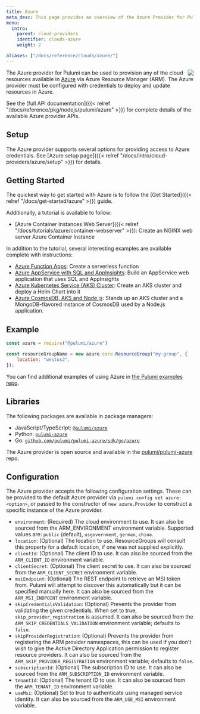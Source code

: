 ```yaml
---
title: Azure
meta_desc: This page provides an overview of the Azure Provider for Pulumi.
menu:
  intro:
    parent: cloud-providers
    identifier: clouds-azure
    weight: 2

aliases: ["/docs/reference/clouds/azure/"]
---
```


<img src="/logos/tech/azure.svg" align="right" class="h-16 px-8 pb-4">

The Azure provider for Pulumi can be used to provision any of the cloud resources available in [Azure](https://azure.microsoft.com/en-us/) via Azure Resource Manager (ARM).  The Azure provider must be configured with credentials to deploy and update resources in Azure.

See the [full API documentation]({{< relref "/docs/reference/pkg/nodejs/pulumi/azure" >}}) for complete details of the available Azure provider APIs.

## Setup

The Azure provider supports several options for providing access to Azure credentials.  See [Azure setup page]({{< relref "/docs/intro/cloud-providers/azure/setup" >}}) for details.

## Getting Started

The quickest way to get started with Azure is to follow the [Get Started]({{< relref "/docs/get-started/azure" >}}) guide.

Additionally, a tutorial is available to follow:

* [Azure Container Instances Web Server]({{< relref "/docs/tutorials/azure/container-webserver" >}}): Create an NGINX web server Azure Container Instance

In addition to the tutorial, several interesting examples are available complete with instructions:

* [Azure Function Apps](https://github.com/pulumi/examples/tree/master/azure-ts-functions): Create a serverless function
* [Azure AppService with SQL and AppInsights](https://github.com/pulumi/examples/tree/master/azure-ts-appservice): Build an AppService web application that uses SQL and AppInsights
* [Azure Kubernetes Service (AKS) Cluster](https://github.com/pulumi/examples/tree/master/azure-ts-aks-helm): Create an AKS cluster and deploy a Helm Chart into it
* [Azure CosmosDB, AKS and Node.js](https://github.com/pulumi/examples/tree/master/azure-ts-aks-mean): Stands up an AKS cluster and a MongoDB-flavored instance of CosmosDB used by a Node.js application.

## Example

```javascript
const azure = require("@pulumi/azure")

const resourceGroupName = new azure.core.ResourceGroup("my-group", {
    location: "westus2",
});
```

You can find additional examples of using Azure in [the Pulumi examples repo](https://github.com/pulumi/examples).

## Libraries

The following packages are available in package managers:

* JavaScript/TypeScript: [`@pulumi/azure`](https://www.npmjs.com/package/@pulumi/azure)
* Python: [`pulumi-azure`](https://pypi.org/project/pulumi-azure/)
* Go: [`github.com/pulumi/pulumi-azure/sdk/go/azure`](https://github.com/pulumi/pulumi-azure)

The Azure provider is open source and available in the [pulumi/pulumi-azure](https://github.com/pulumi/pulumi-azure) repo.

## Configuration

The Azure provider accepts the following configuration settings.  These can be provided to the default Azure provider via `pulumi config set azure:<option>`, or passed to the constructor of `new azure.Provider` to construct a specific instance of the Azure provider.

* `environment`: (Required) The cloud environment to use. It can also be sourced from the ARM_ENVIRONMENT environment variable. Supported values are: `public` (default), `usgovernment`, `german`, `china`.
* `location`: (Optional) The location to use. ResourceGroups will consult this property for a default location, if one was not supplied explicitly.
* `clientId`: (Optional) The client ID to use. It can also be sourced from the `ARM_CLIENT_ID` environment variable.
* `clientSecret`: (Optional) The client secret to use. It can also be sourced from the `ARM_CLIENT_SECRET` environment variable.
* `msiEndpoint`: (Optional) The REST endpoint to retrieve an MSI token from. Pulumi will attempt to discover this automatically but it can be specified manually here. It can also be sourced from the `ARM_MSI_ENDPOINT` environment variable.
* `skipCredentialsValidation`: (Optional) Prevents the provider from validating the given credentials. When set to true, `skip_provider_registration` is assumed. It can also be sourced from the `ARM_SKIP_CREDENTIALS_VALIDATION` environment variable; defaults to `false`.
* `skipProviderRegistration`: (Optional) Prevents the provider from registering the ARM provider namespaces, this can be used if you don't wish to give the Active Directory Application permission to register resource providers. It can also be sourced from the `ARM_SKIP_PROVIDER_REGISTRATION` environment variable; defaults to `false`.
* `subscriptionId`: (Optional) The subscription ID to use. It can also be sourced from the `ARM_SUBSCRIPTION_ID` environment variable.
* `tenantId`: (Optional) The tenant ID to use. It can also be sourced from the `ARM_TENANT_ID` environment variable.
* `useMsi`: (Optional) Set to true to authenticate using managed service identity. It can also be sourced from the `ARM_USE_MSI` environment variable.
